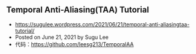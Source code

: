 
## Temporal Anti-Aliasing(TAA) Tutorial

- https://sugulee.wordpress.com/2021/06/21/temporal-anti-aliasingtaa-tutorial/
- Posted on June 21, 2021 by Sugu Lee
- 代码：https://github.com/leesg213/TemporalAA
